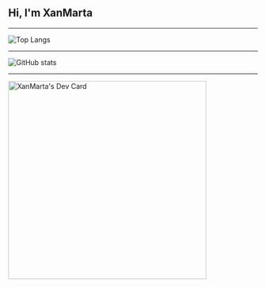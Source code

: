## Hi, I'm XanMarta

---

![Top Langs](https://github-readme-stats.vercel.app/api/top-langs/?username=XanMarta&layout=compact&count_private=true&show_icon=true&theme=material-palenight)

---

![GitHub stats](https://github-readme-stats.vercel.app/api?username=XanMarta&count_private=true&show_icon=true&theme=material-palenight)

---

<img src="https://api.daily.dev/devcards/238e48993fe44431b1cfd9974f02a564.png?r=iwr" width="400" alt="XanMarta's Dev Card"/>

